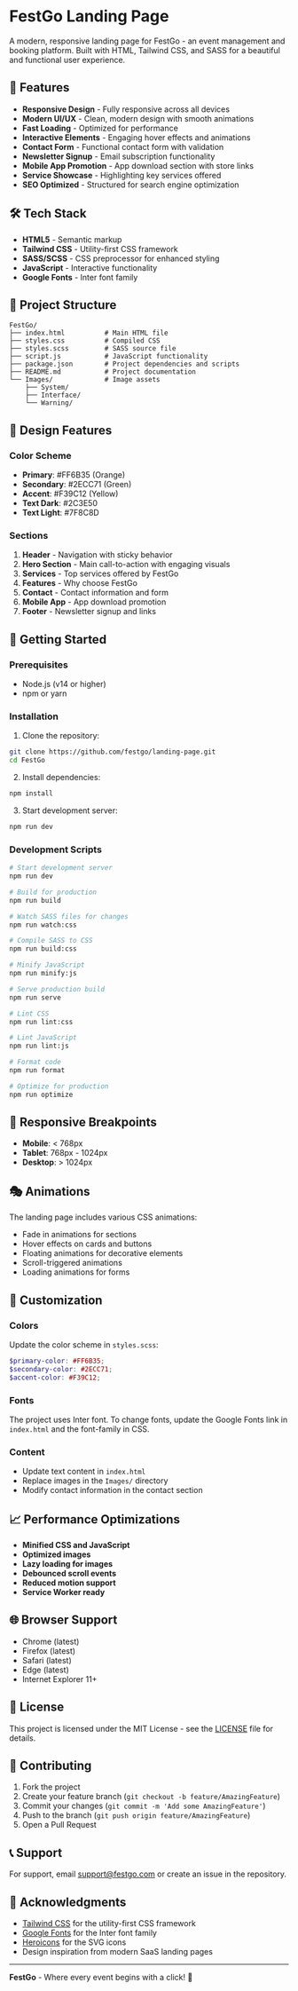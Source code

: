 # FestGo Landing Page

A modern, responsive landing page for FestGo - an event management and booking platform. Built with HTML, Tailwind CSS, and SASS for a beautiful and functional user experience.

## 🚀 Features

- **Responsive Design** - Fully responsive across all devices
- **Modern UI/UX** - Clean, modern design with smooth animations
- **Fast Loading** - Optimized for performance
- **Interactive Elements** - Engaging hover effects and animations
- **Contact Form** - Functional contact form with validation
- **Newsletter Signup** - Email subscription functionality
- **Mobile App Promotion** - App download section with store links
- **Service Showcase** - Highlighting key services offered
- **SEO Optimized** - Structured for search engine optimization

## 🛠️ Tech Stack

- **HTML5** - Semantic markup
- **Tailwind CSS** - Utility-first CSS framework
- **SASS/SCSS** - CSS preprocessor for enhanced styling
- **JavaScript** - Interactive functionality
- **Google Fonts** - Inter font family

## 📁 Project Structure

```
FestGo/
├── index.html          # Main HTML file
├── styles.css          # Compiled CSS
├── styles.scss         # SASS source file
├── script.js           # JavaScript functionality
├── package.json        # Project dependencies and scripts
├── README.md           # Project documentation
└── Images/             # Image assets
    ├── System/
    ├── Interface/
    └── Warning/
```

## 🎨 Design Features

### Color Scheme
- **Primary**: #FF6B35 (Orange)
- **Secondary**: #2ECC71 (Green)
- **Accent**: #F39C12 (Yellow)
- **Text Dark**: #2C3E50
- **Text Light**: #7F8C8D

### Sections
1. **Header** - Navigation with sticky behavior
2. **Hero Section** - Main call-to-action with engaging visuals
3. **Services** - Top services offered by FestGo
4. **Features** - Why choose FestGo
5. **Contact** - Contact information and form
6. **Mobile App** - App download promotion
7. **Footer** - Newsletter signup and links

## 🚀 Getting Started

### Prerequisites
- Node.js (v14 or higher)
- npm or yarn

### Installation

1. Clone the repository:
```bash
git clone https://github.com/festgo/landing-page.git
cd FestGo
```

2. Install dependencies:
```bash
npm install
```

3. Start development server:
```bash
npm run dev
```

### Development Scripts

```bash
# Start development server
npm run dev

# Build for production
npm run build

# Watch SASS files for changes
npm run watch:css

# Compile SASS to CSS
npm run build:css

# Minify JavaScript
npm run minify:js

# Serve production build
npm run serve

# Lint CSS
npm run lint:css

# Lint JavaScript
npm run lint:js

# Format code
npm run format

# Optimize for production
npm run optimize
```

## 📱 Responsive Breakpoints

- **Mobile**: < 768px
- **Tablet**: 768px - 1024px
- **Desktop**: > 1024px

## 🎭 Animations

The landing page includes various CSS animations:
- Fade in animations for sections
- Hover effects on cards and buttons
- Floating animations for decorative elements
- Scroll-triggered animations
- Loading animations for forms

## 🔧 Customization

### Colors
Update the color scheme in `styles.scss`:
```scss
$primary-color: #FF6B35;
$secondary-color: #2ECC71;
$accent-color: #F39C12;
```

### Fonts
The project uses Inter font. To change fonts, update the Google Fonts link in `index.html` and the font-family in CSS.

### Content
- Update text content in `index.html`
- Replace images in the `Images/` directory
- Modify contact information in the contact section

## 📈 Performance Optimizations

- **Minified CSS and JavaScript**
- **Optimized images**
- **Lazy loading for images**
- **Debounced scroll events**
- **Reduced motion support**
- **Service Worker ready**

## 🌐 Browser Support

- Chrome (latest)
- Firefox (latest)
- Safari (latest)
- Edge (latest)
- Internet Explorer 11+

## 📝 License

This project is licensed under the MIT License - see the [LICENSE](LICENSE) file for details.

## 🤝 Contributing

1. Fork the project
2. Create your feature branch (`git checkout -b feature/AmazingFeature`)
3. Commit your changes (`git commit -m 'Add some AmazingFeature'`)
4. Push to the branch (`git push origin feature/AmazingFeature`)
5. Open a Pull Request

## 📞 Support

For support, email support@festgo.com or create an issue in the repository.

## 🙏 Acknowledgments

- [Tailwind CSS](https://tailwindcss.com) for the utility-first CSS framework
- [Google Fonts](https://fonts.google.com) for the Inter font family
- [Heroicons](https://heroicons.com) for the SVG icons
- Design inspiration from modern SaaS landing pages

---

**FestGo** - Where every event begins with a click! 🎉

